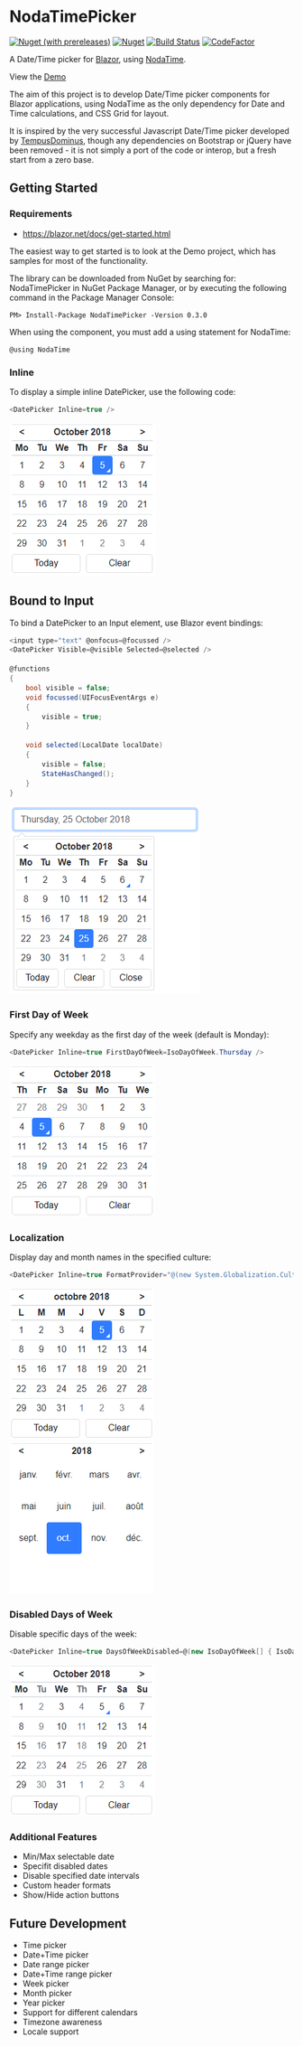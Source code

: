 # NodaTimePicker

[![Nuget (with prereleases)](https://img.shields.io/nuget/vpre/NodaTimePicker.svg)](https://www.nuget.org/packages/NodaTimePicker/)
[![Nuget](https://img.shields.io/nuget/dt/NodaTimePicker.svg)](https://www.nuget.org/packages/NodaTimePicker)
[![Build Status](https://dev.azure.com/nodatimepicker/NodaTimePicker/_apis/build/status/Live%20Build?branchName=master)](https://dev.azure.com/nodatimepicker/NodaTimePicker/_build/latest?definitionId=1&branchName=master)
[![CodeFactor](https://www.codefactor.io/repository/github/nheath99/nodatimepicker/badge)](https://www.codefactor.io/repository/github/nheath99/nodatimepicker)

A Date/Time picker for [Blazor](https://github.com/aspnet/Blazor), using [NodaTime](https://github.com/nodatime/nodatime).

View the [Demo](https://nodatimepicker.azurewebsites.net/)

The aim of this project is to develop Date/Time picker components for Blazor applications, using NodaTime as the only dependency for Date and Time calculations, and CSS Grid for layout.

It is inspired by the very successful Javascript Date/Time picker developed by [TempusDominus](https://github.com/tempusdominus/bootstrap-4), though any dependencies on Bootstrap or jQuery have been removed - it is not simply a port of the code or interop, but a fresh start from a zero base.

## Getting Started

### Requirements

- https://blazor.net/docs/get-started.html

The easiest way to get started is to look at the Demo project, which has samples for most of the functionality.

The library can be downloaded from NuGet by searching for: NodaTimePicker in NuGet Package Manager, or by executing the following command in the Package Manager Console:
````shell
PM> Install-Package NodaTimePicker -Version 0.3.0
````
When using the component, you must add a using statement for NodaTime:
````
@using NodaTime
````
### Inline

To display a simple inline DatePicker, use the following code:
````C#
<DatePicker Inline=true />
````
![DatePicker1](/docs/images/DatePicker1.png)

## Bound to Input

To bind a DatePicker to an Input element, use Blazor event bindings:
````C#
<input type="text" @onfocus=@focussed />
<DatePicker Visible=@visible Selected=@selected />

@functions
{
    bool visible = false;
    void focussed(UIFocusEventArgs e)
    {
        visible = true;
    }
    
    void selected(LocalDate localDate)
    {
        visible = false;
        StateHasChanged();
    }
}
````
![DatePicker1](/docs/images/DatePicker_BoundToInput.png)

### First Day of Week

Specify any weekday as the first day of the week (default is Monday):

````C#
<DatePicker Inline=true FirstDayOfWeek=IsoDayOfWeek.Thursday />
````
![DatePicker First Day of Week](/docs/images/DatePicker_FirstDayOfWeek.png)

### Localization

Display day and month names in the specified culture:
````C#
<DatePicker Inline=true FormatProvider="@(new System.Globalization.CultureInfo("fr-FR"))" />
````
![DatePicker Localization](/docs/images/DatePicker_Localization.png)
![DatePicker Localization Months](/docs/images/DatePicker_Localization_Months.png)

### Disabled Days of Week

Disable specific days of the week:
````C#
<DatePicker Inline=true DaysOfWeekDisabled=@(new IsoDayOfWeek[] { IsoDayOfWeek.Monday, IsoDayOfWeek.Wednesday }) />
````
![DatePicker Disabled Days of Week](/docs/images/DatePicker_DaysOfWeekDisabled.png)

### Additional Features
- Min/Max selectable date
- Specifit disabled dates
- Disable specified date intervals
- Custom header formats
- Show/Hide action buttons

## Future Development
- Time picker
- Date+Time picker
- Date range picker
- Date+Time range picker
- Week picker
- Month picker
- Year picker
- Support for different calendars
- Timezone awareness
- Locale support
